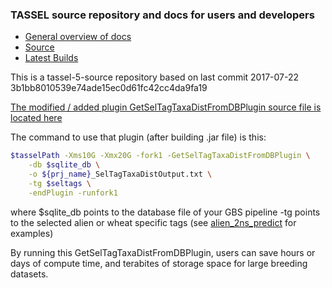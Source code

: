 ### TASSEL source repository and docs for users and developers ###

* [General overview of docs](https://bitbucket.org/tasseladmin/tassel-5-source/wiki)
* [Source](https://bitbucket.org/tasseladmin/tassel-5-source/src)
* [Latest Builds](http://www.maizegenetics.net/tassel/)

This is a tassel-5-source repository based on last commit 2017-07-22  3b1bb8010539e74ade15ec0d61fc42cc4da9fa19  

[The modified / added plugin GetSelTagTaxaDistFromDBPlugin source file is located here](https://github.com/umngao/Tassel5TagTaxaSel/blob/master/src/net/maizegenetics/analysis/gbs/v2/GetSelTagTaxaDistFromDBPlugin.java)

The command to use that plugin (after building .jar file) is this:
```bash
$tasselPath -Xms10G -Xmx20G -fork1 -GetSelTagTaxaDistFromDBPlugin \
    -db $sqlite_db \
    -o ${prj_name}_SelTagTaxaDistOutput.txt \
    -tg $seltags \
    -endPlugin -runfork1 
```
where $sqlite_db points to the database file of your GBS pipeline
-tg points to the selected alien or wheat specific tags (see [alien_2ns_predict](https://github.com/umngao/alien_2ns_predict) for examples)

By running this GetSelTagTaxaDistFromDBPlugin, users can save hours or days of compute time, and terabites of storage space for large breeding datasets.







